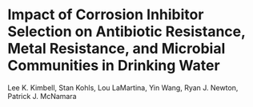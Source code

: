 # Impact of Corrosion Inhibitor Selection on Antibiotic Resistance, Metal Resistance, and Microbial Communities in Drinking Water

Lee K. Kimbell, Stan Kohls, Lou LaMartina, Yin Wang, Ryan J. Newton, Patrick J. McNamara
